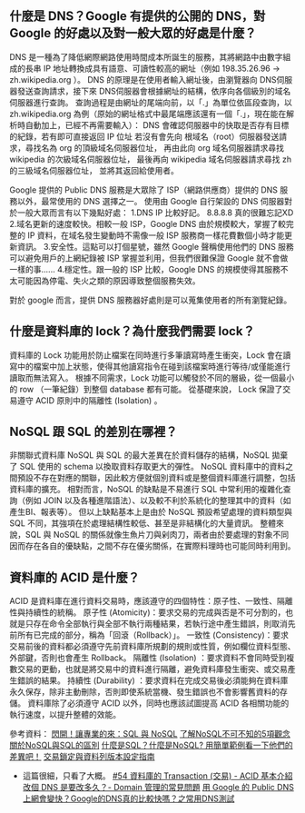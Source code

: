 ## 什麼是 DNS？Google 有提供的公開的 DNS，對 Google 的好處以及對一般大眾的好處是什麼？
DNS 是一種為了降低網際網路使用時間成本所誕生的服務，其將網路中由數字組成的長串 IP 地址轉換成具有語意、可讀性較高的網址（例如 198.35.26.96 → zh.wikipedia.org ）。
DNS 的原理是在使用者輸入網址後，由瀏覽器向 DNS伺服器發送查詢請求，接下來 DNS伺服器會根據網址的結構，依序向各個級別的域名伺服器進行查詢。
查詢過程是由網址的尾端向前，以「.」為單位依區段查詢，以 zh.wikipedia.org 為例（原始的網址格式中最尾端應該還有一個「.」，現在能在解析時自動加上，已經不再需要輸入）：
DNS 會確認伺服器中的快取是否存有目標的紀錄，若有即可直接返回 IP 位址
若沒有會先向 根域名（root）伺服器發送請求，尋找名為 org 的頂級域名伺服器位址，
再由此向 org 域名伺服器請求尋找 wikipedia 的次級域名伺服器位址，
最後再向 wikipedia 域名伺服器請求尋找 zh 的三級域名伺服器位址，
並將其返回給使用者。

Google 提供的 Public DNS 服務是大眾除了 ISP（網路供應商）提供的 DNS 服務以外，最常使用的 DNS 選擇之一。
使用由 Google 自行架設的 DNS 伺服器對於一般大眾而言有以下幾點好處：
1.DNS IP 比較好記。 8.8.8.8 真的很難忘記XD
2.域名更新的速度較快。相較一般 ISP，Google DNS 由於規模較大，掌握了較完整的 IP 資料，在域名發生變動時不需像一般 ISP 服務商一樣花費數個小時才能更新資訊。
3.安全性。這點可以打個星號，雖然 Google 聲稱使用他們的 DNS 服務可以避免用戶的上網紀錄被 ISP 掌握並利用，但我們很難保證 Google 就不會做一樣的事......
4.穩定性。跟一般的 ISP 比較，Google DNS 的規模使得其服務不太可能因為停電、失火之類的原因導致整個服務失效。

對於 google 而言，提供 DNS 服務器好處則是可以蒐集使用者的所有瀏覽紀錄。

## 什麼是資料庫的 lock？為什麼我們需要 lock？
資料庫的 Lock 功能用於防止檔案在同時進行多筆讀寫時產生衝突，Lock 會在讀寫中的檔案中加上狀態，使得其他讀寫指令在碰到該檔案時進行等待/或僅能進行讀取而無法寫入。
根據不同需求，Lock 功能可以觸發於不同的層級，從一個最小的 row （一筆紀錄）到整個 database 都有可能。
從基礎來說， Lock 保證了交易遵守 ACID 原則中的隔離性 (Isolation) 。

## NoSQL 跟 SQL 的差別在哪裡？
非關聯式資料庫 NoSQL 與 SQL 的最大差異在於資料儲存的結構，NoSQL 拋棄了 SQL 使用的 schema 以換取資料存取更大的彈性。
NoSQL 資料庫中的資料之間預設不存在對應的關聯，因此較方便就個別資料或是整個資料庫進行調整，包括資料庫的擴充。
相對而言，NoSQL 的缺點是不易進行 SQL 中常利用的複雜化查詢（例如 JOIN 以及各種進階語法）、以及較不利於系統化的整理其中的資料（如產生BI、報表等）。
但以上缺點基本上是由於 NoSQL 預設希望處理的資料類型與 SQL 不同，其強項在於處理結構性較低、甚至是非結構化的大量資訊。
整體來說，SQL 與 NoSQL 的關係就像生魚片刀與剁肉刀，兩者由於要處理的對象不同因而存在各自的優缺點，之間不存在優劣關係，在實際料理時也可能同時利用到。

## 資料庫的 ACID 是什麼？
ACID 是資料庫在進行資料交易時，應該遵守的四個特性：原子性、一致性、隔離性與持續性的統稱。
原子性 (Atomicity)：要求交易的完成與否是不可分割的，也就是只存在命令全部執行與全部不執行兩種結果，若執行途中產生錯誤，則取消先前所有已完成的部分，稱為「回滾（Rollback）」。
一致性 (Consistency)：要求交易前後的資料都必須遵守先前資料庫所規劃的規則或性質，例如欄位資料型態、外部鍵，否則也會產生 Rollback。
隔離性 (Isolation) ：要求資料不會同時受到複數交易的更動，也就是將交易中的資料進行隔離，避免資料庫發生衝突、或交易產生錯誤的結果。
持續性 (Durability) ：要求資料在完成交易後必須能夠在資料庫永久保存，除非主動刪除，否則即使系統當機、發生錯誤也不會影響舊資料的存儲。
資料庫除了必須遵守 ACID 以外，同時也應該試圖提高 ACID 各相關功能的執行速度，以提升整體的效能。

參考資料：
[閃開！讓專業的來：SQL 與 NoSQL](https://ithelp.ithome.com.tw/articles/10187443)
[了解NoSQL不可不知的5項觀念](https://www.ithome.com.tw/news/92506)
[關於NoSQL與SQL的區別](https://read01.com/GPnEx.html#.YR3drd9-WUk)
[什麼是SQL？什麼是NoSQL? 用簡單範例看一下他們的差異吧！](https://codegym.tech/blog/sql_vs_nosql.html)
[交易鎖定與資料列版本設定指南](https://docs.microsoft.com/zh-tw/sql/relational-databases/sql-server-transaction-locking-and-row-versioning-guide?view=sql-server-ver15)
* 這篇很細，只看了大概。
[#54 資料庫的 Transaction (交易) - ACID 基本介紹](http://www.woolycsnote.tw/2017/07/54-transaction-acid.html)
[改個 DNS 是要改多久？- Domain 管理的常見問題](https://medium.com/starbugs/%E9%80%A3-pm-%E4%B9%9F%E6%87%89%E8%A9%B2%E7%9F%A5%E9%81%93%E7%9A%84-dns-%E5%B0%8F%E7%9F%A5%E8%AD%98-d00b43e4fe9a)
[用 Google 的 Public DNS 上網會變快？Google的DNS真的比較快嗎？之常用DNS測試](https://www.peterdavehello.org/2014/01/is_google_dns_faster/)
